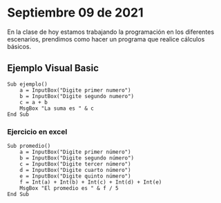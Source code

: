 # Septiembre 09 de 2021

En la clase de hoy estamos trabajando la programación en los diferentes escenarios, prendimos como hacer un programa que realice cálculos básicos.

## Ejemplo Visual Basic

```
Sub ejemplo()
    a = InputBox("Digite primer numero")
    b = InputBox("Digite segundo numero")
    c = a + b
    MsgBox "La suma es " & c
End Sub
```

### Ejercicio en excel

```
Sub promedio()
    a = InputBox("Digite primer número")
    b = InputBox("Digite segundo número")
    c = InputBox("Digite tercer número")
    d = InputBox("Digite cuarto número")
    e = InputBox("Digite quinto número")
    f = Int(a) + Int(b) + Int(c) + Int(d) + Int(e)
    MsgBox "El promedio es " & f / 5
End Sub